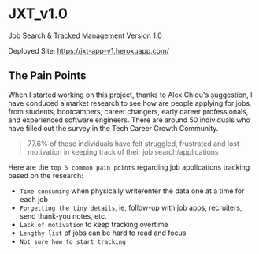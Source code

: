 # JXT_v1.0

Job Search &amp; Tracked Management Version 1.0

Deployed Site: https://jxt-app-v1.herokuapp.com/

## The Pain Points

When I started working on this project, thanks to Alex Chiou's suggestion, I have conduced a market research to see how are people applying for jobs, from students, bootcampers, career changers, early career professionals, and experienced software engineers. There are around 50 individuals who have filled out the survey in the Tech Career Growth Community.

> 77.6% of these individuals have felt struggled, frustrated and lost motivation in keeping track of their job search/applications

Here are the `top 5 common pain points` regarding job applications tracking based on the research:

- `Time consuming` when physically write/enter the data one at a time for each job
- `Forgetting the tiny details`, ie, follow-up with job apps, recruiters, send thank-you notes, etc.
- `Lack of motivation` to keep tracking overtime
- `Lengthy list` of jobs can be hard to read and focus
- `Not sure how to start tracking`

<!-- 
## The MVP Project Goals

## The Engineering Decisions

## Demo

 -->

<!-- PERSONAL NOTE -->
<!-- Please remember to update your "build" folder so your deployed app is up-to-dated!!! -->
